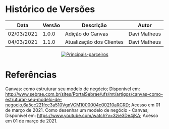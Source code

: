 # Histórico de Versões

Data|Versão|Descrição|Autor
-|-|-|-
02/03/2021|1.0.0|Adição do Canvas| Davi Matheus|
04/03/2021|1.1.0|Atualização dos Clientes| Davi Matheus|


<p align="center">
	<a href="https://ibb.co/Ss88vFX"><img src="https://i.ibb.co/p088XYv/Principais-parceiros.png" alt="Principais-parceiros" border="0"></a>
</p>


# Referências

Canvas: como estruturar seu modelo de negócio; Disponível em: http://www.sebrae.com.br/sites/PortalSebrae/ufs/mt/artigos/canvas-como-estruturar-seu-modelo-de-negocio,6a5cc221fcc3a510VgnVCM1000004c00210aRCRD; Acesso em 01 de março de 2021.
Como desenhar um modelo de negócio - Canvas; Disponível em: https://www.youtube.com/watch?v=3zie3De4jKA; Acesso em 01 de março de 2021.

